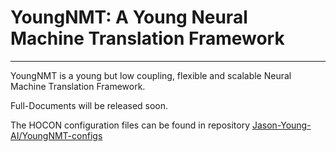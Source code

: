 # YoungNMT: A Young Neural Machine Translation Framework

--------------------------------------------------------------------------------

YoungNMT is a young but low coupling, flexible and scalable Neural Machine Translation Framework.

Full-Documents will be released soon.

The HOCON configuration files can be found in repository [Jason-Young-AI/YoungNMT-configs](https://github.com/Jason-Young-AI/YoungNMT-configs)
